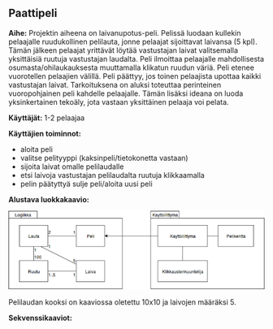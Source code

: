 ## Paattipeli

**Aihe:** Projektin aiheena on laivanupotus-peli. Pelissä luodaan kullekin pelaajalle ruudukollinen pelilauta, jonne pelaajat sijoittavat laivansa (5 kpl). Tämän jälkeen pelaajat yrittävät löytää vastustajan laivat valitsemalla yksittäisiä ruutuja vastustajan laudalta. Peli ilmoittaa pelaajalle mahdollisesta osumasta/ohilaukauksesta muuttamalla klikatun ruudun väriä. Peli etenee vuorotellen pelaajien välillä. Peli päättyy, jos toinen pelaajista upottaa kaikki vastustajan laivat. Tarkoituksena on aluksi toteuttaa perinteinen vuoropohjainen peli kahdelle pelaajalle. Tämän lisäksi ideana on luoda yksinkertainen tekoäly, jota vastaan yksittäinen pelaaja voi pelata.

**Käyttäjät:** 1-2 pelaajaa

**Käyttäjien toiminnot:** 
- aloita peli
- valitse pelityyppi (kaksinpeli/tietokonetta vastaan)
- sijoita laivat omalle pelilaudalle
- etsi laivoja vastustajan pelilaudalta ruutuja klikkaamalla
- pelin päätyttyä sulje peli/aloita uusi peli

**Alustava luokkakaavio:**

![Luokkakaavio](https://github.com/ihamaki/paattipeli/blob/master/dokumentaatio/luokkakaavio)

Pelilaudan kooksi on kaaviossa oletettu 10x10 ja laivojen määräksi 5.

**Sekvenssikaaviot:**
